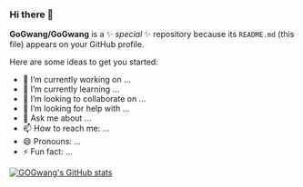 ### Hi there 👋


**GoGwang/GoGwang** is a ✨ _special_ ✨ repository because its `README.md` (this file) appears on your GitHub profile.

Here are some ideas to get you started:

- 🔭 I’m currently working on ...
- 🌱 I’m currently learning ...
- 👯 I’m looking to collaborate on ...
- 🤔 I’m looking for help with ...
- 💬 Ask me about ...
- 📫 How to reach me: ...
- 😄 Pronouns: ...
- ⚡ Fun fact: ...

[![GOGwang's GitHub stats](https://github-readme-stats.vercel.app/api?username=GoGwang&show_icons=true&theme=dracula)](https://github.com/GoGwang/github-readme-stats)
